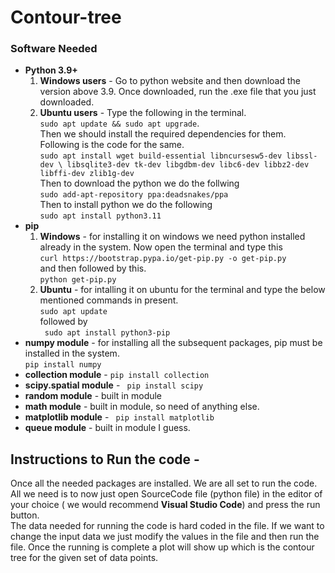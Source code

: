 # Contour-tree 
### Software Needed
* **Python 3.9+**
    1) **Windows users** - Go to python website and then download the version above 3.9. Once downloaded, run the .exe file that you just downloaded.
    2) **Ubuntu users** - Type the following in the terminal.</br>
    ```sudo apt update && sudo apt upgrade```.</br>
    Then we should install the required dependencies for them. Following is the code for the same. </br>
    ```sudo apt install wget build-essential libncursesw5-dev libssl-dev \ libsqlite3-dev tk-dev libgdbm-dev libc6-dev libbz2-dev libffi-dev zlib1g-dev``` </br>
    Then to download the python we do the follwing</br>
    ```sudo add-apt-repository ppa:deadsnakes/ppa```</br>
    Then to install python we do the following </br>
    ```sudo apt install python3.11```</br>
* **pip**
    1) **Windows** - for installing it on windows we need python installed already in the system. Now open the terminal and type this</br>
    ```curl https://bootstrap.pypa.io/get-pip.py -o get-pip.py```</br>
    and then followed by this.</br>
    ```python get-pip.py```</br>
    2) **Ubuntu**  - for intalling it on ubuntu for the terminal and type the below mentioned commands in present.</br>
    ```sudo apt update```</br>
    followed by </br>
    ``` sudo apt install python3-pip```</br>
* **numpy module** - for installing all the subsequent packages, pip must be installed in the system.</br>
```pip install numpy```</br>
* **collection module** - ```pip install collection```</br>
* **scipy.spatial module** - ``` pip install scipy```</br>
* **random module** - built in module </br>
* **math module** - built in module, so need of anything else.</br>
* **matplotlib module** - ``` pip install matplotlib```</br>
* **queue module** - built in module I guess.</br>

## Instructions to Run the code - </br>
Once all the needed packages are installed. We are all set to run the code. All we need is to now just open SourceCode file (python file) in the editor of your choice ( we would recommend **Visual Studio Code**) and press the run button.</br>
The data needed for running the code is hard coded in the file. If we want to change the input data we just modify the values in the file and then run the file.
Once the running is complete a plot will show up which is the contour tree for the given set of data points.


